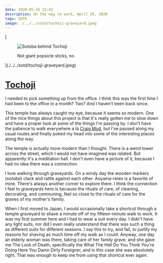 ```yaml
---
date: 2020-05-25 22:42
description: On the way to work, April 29, 2020
tags: SOTD
image: ./../../sotd/tochoji-graveyard.jpeg
---
```


[<figure>
  <img src="./../../sotd/tochoji-graveyard.jpeg"
  alt="Sotoba behind Tochoji"/>
  <figcaption>Not giant popsicle sticks, no.</figcaption>
</figure>](./../../sotd/tochoji-graveyard.jpeg)

# [Tochoji](https://www.tochoji.jp) 

I needed to pick something up from the office. I think this was the first time I had been to the office in a month? Two? And I haven't been back since. 

This temple has always caught my eye, because it seems so modern. One of the nice things about this project is that it's really gotten me to slow down and have a proper look at some of the things I'm passing by. I don't have the patience to walk everywhere a lá [Craig Mod](https://craigmod.com), but I've paused along my usual routes and finally poked my head into some of the interesting places along the way. 

The temple is actually more modern than I thought. There is a weird tower across the street, which I would not have imagined was related. But apparently it's a meditation hall. I don't even have a picture of it, because I had no idea there was a connection.

I love walking through graveyards. On a windy day the wooden markers (_sotoba_) clack and rattle against each other. Aoyama-reien is a favorite of mine. There's always another corner to explore there. I think the connection I feel to graveyards here is because the rituals of care, of cleaning, decorating, and communing, feel so close to the rituals of care for the graves of my mother's family. 

When I first moved to Japan, I would occasionally take a shortcut through a temple graveyard to shave a minute off of my fifteen-minute walk to work. It was my first summer here and I had to wear a suit every day. I didn't have any light suits, nor did I even really understand that there was such a thing as different suits for different seasons. I say this to try, and fail, to justify my reasons for shaving as much time off my walk as I could. Anyway, one day an elderly woman was there, taking care of her family grave, and she gave me The Look of Death, specifically the What The Hell Do You Think You're Doing Here You Damn Dirty Foreigner, and in this case she was absolutely right. That was enough to keep me from using that shortcut ever again.
